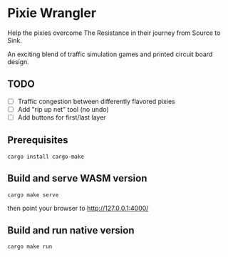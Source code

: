 # Pixie Wrangler

Help the pixies overcome The Resistance in their journey from Source to Sink.

An exciting blend of traffic simulation games and printed circuit board design.

## TODO

- [ ] Traffic congestion between differently flavored pixies
- [ ] Add "rip up net" tool (no undo)
- [ ] Add buttons for first/last layer

## Prerequisites

```
cargo install cargo-make
```

## Build and serve WASM version

```
cargo make serve
```

then point your browser to http://127.0.0.1:4000/

## Build and run native version

```
cargo make run
```

